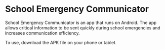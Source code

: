 # School Emergency Communicator
School Emergency Communicator is an app that runs on Android.
The app allows critical information to be sent quickly during school emergencies and increases communication efficiency.

To use, download the APK file on your phone or tablet.
